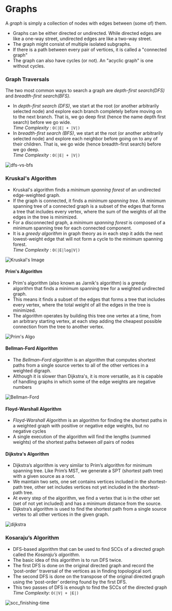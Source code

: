 # Graphs
A _graph_ is simply a collection of nodes with edges between (some of) them.  <br>
* Graphs can be either directed or undirected. While directed edges are like a 
one-way street, undirected edges are like a two-way street. <br>
* The graph might consist of multiple isolated subgraphs. <br>
* lf there is a path between every pair of vertices, it is called a "connected graph" <br>
* The graph can also have cycles (or not). An "acyclic graph" is one without cycles. <br>

### Graph Traversals 
The two most common ways to search a graph are _depth-first search(DFS)_ and _breadth-first search(BFS)._ 
* In *depth-first search (DFS)*, we start at the root (or another arbitrarily selected node) and explore each branch completely before moving on to the next branch. That is, we go deep first (hence the name depth first search) before we go wide.<br>
*Time Complexity*  : `O(|E| + |V|)`  
* In *breadth-first search (BFS)*, we start at the root (or another arbitrarily selected node) and explore each neighbor before going on to any of their children. That is, we go wide (hence breadth-first search) before we go deep. <br>
*Time Complexity*  : `O(|E| + |V|)` 

![dfs-vs-bfs](https://user-images.githubusercontent.com/85002425/147876026-81b5dfe7-6aae-4fd5-9222-30afd43ef7c5.gif)

### Kruskal's Algorithm
* Kruskal's algorithm finds a *minimum spanning forest* of an undirected edge-weighted graph. 
* If the graph is connected, it finds a *minimum spanning tree.* (A minimum spanning tree of a connected graph is a subset of the edges that forms a tree that includes every vertex, where the sum of the weights of all the edges in the tree is minimized.
* For a disconnected graph, a *minimum spanning forest* is composed of a minimum spanning tree for each connected component.
* It is a *greedy algorithm* in graph theory as in each step it adds the next lowest-weight edge that will not form a cycle to the minimum spanning forest. <br>
*Time Complexity*  : `O(|E|log|V|)`

<!-- ![kruskals](https://user-images.githubusercontent.com/85002425/147876375-622147ba-55da-44f7-96f0-f71424bd71d3.gif) -->

![Kruskal's Image](https://user-images.githubusercontent.com/85002425/148650362-2d0c79b9-6260-4e70-b141-ab7e26d900ca.png)




#### Prim's Algorithm
* Prim's algorithm (also known as Jarník's algorithm) is a greedy algorithm that finds a minimum spanning tree for a weighted undirected graph. 
* This means it finds a subset of the edges that forms a tree that includes every vertex, where the total weight of all the edges in the tree is minimized. 
* The algorithm operates by building this tree one vertex at a time, from an arbitrary starting vertex, at each step adding the cheapest possible connection from the tree to another vertex.

![Prim's Algo](https://user-images.githubusercontent.com/85002425/147876733-a19815c0-47a8-4df6-acc6-4a38e237a7f1.gif)


#### Bellman-Ford Algorithm
* The *Bellman–Ford algorithm* is an algorithm that computes shortest paths from a single source vertex to all of the other vertices in a weighted digraph. 
* Although it is slower than Dijkstra's, it is more versatile, as it is capable of handling graphs in which some of the edge weights are
  negative numbers

![Bellman-Ford](https://user-images.githubusercontent.com/85002425/147877047-6479281a-139f-4785-81e4-598123843183.gif)

#### Floyd-Warshall Algorithm
* *Floyd-Warshall Algorithm* is an algorithm for finding the shortest paths in a weighted graph with positive or negative edge weights, but
  no negative cycles
* A single execution of the algorithm will find the lengths (summed weights) of the shortest paths between *all* pairs of nodes
<!-- ![Floyd_warshall_gif](https://user-images.githubusercontent.com/85002425/147877110-26494d4e-92fc-4091-b80e-d6aca70b8dae.gif) -->

#### Dijkstra's Algorithm
* Dijkstra’s algorithm is very similar to Prim’s algorithm for minimum spanning tree. Like Prim’s MST, we generate a SPT (shortest path tree) with a given source as a root.
* We maintain two sets, one set contains vertices included in the shortest-path tree, other set includes vertices not yet included in the shortest-path tree.
* At every step of the algorithm, we find a vertex that is in the other set (set of not yet included) and has a minimum distance from the source.
* Dijkstra’s algorithm is used to find the shortest path from a single source vertex to all other vertices in the given graph. 

![dijkstra](https://user-images.githubusercontent.com/85002425/147876617-f2d5cc6c-0e16-468b-a0e5-e500b31b46eb.gif)


### Kosaraju’s Algorithm
* DFS-based algorithm that can be used to find SCCs of a directed graph called the *Kosaraju’s algorithm*.
*  The basic idea of this algorithm is to run DFS twice. 
*  The first DFS is done on the original directed graph and record the ‘post-order’ traversal of the vertices as in finding topological sort. 
*  The second DFS is done on the transpose of the original directed graph using the ‘post-order’ ordering found by the first DFS. 
*  This two passes of DFS is enough to find the SCCs of the directed graph <br>
*Time Complexity:* `O(|V| + |E|)`


![scc_finishing-time](https://user-images.githubusercontent.com/85002425/151546059-b9c2f75c-c103-4494-a8d9-94d8035a89be.png)
<!-- ![Tarjan9](https://user-images.githubusercontent.com/85002425/151546066-a46ecf3e-2106-47b0-a45b-07afb3a94059.png) -->
<!-- ![KosarajuAlgorithm](https://user-images.githubusercontent.com/85002425/148650367-d6d39509-246a-4dac-907e-bb37277c244a.gif) -->
